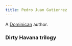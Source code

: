 ```yaml
---
title: Pedro Juan Gutierrez
---
```


A [Dominican](../index.html) author.

### Dirty Havana trilogy
